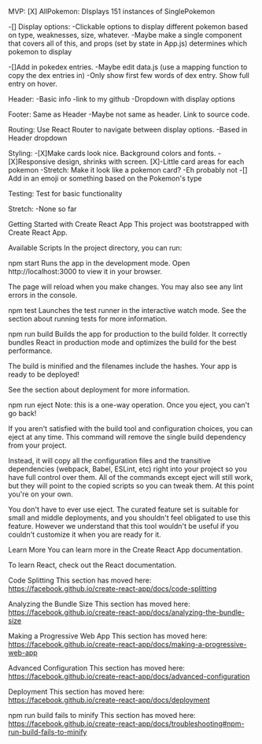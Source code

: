 MVP: 
[X] AllPokemon: DIsplays 151 instances of SinglePokemon

-[] Display options:
    -Clickable options to display different pokemon based on type, weaknesses, size, whatever.
    -Maybe make a single component that covers all of this, and props (set by state in App.js) determines which pokemon to display

-[]Add in pokedex entries. 
    -Maybe edit data.js (use a mapping function to copy the dex entries in)
    -Only show first few words of dex entry. Show full entry on hover.

Header:
    -Basic info
    -link to my github
    -Dropdown with display options

Footer: Same as Header
    -Maybe not same as header. Link to source code.

Routing: Use React Router to navigate between display options.
    -Based in Header dropdown

Styling: 
-[X]Make cards look nice. Background colors and fonts.
-[X]Responsive design, shrinks with screen. 
[X]-Little card areas for each pokemon -Stretch: Make it look like a pokemon card?
    -Eh probably not
-[] Add in an emoji or something based on the Pokemon's type

Testing: Test for basic functionality

Stretch:
    -None so far

Getting Started with Create React App
This project was bootstrapped with Create React App.

Available Scripts
In the project directory, you can run:

npm start
Runs the app in the development mode.
Open http://localhost:3000 to view it in your browser.

The page will reload when you make changes.
You may also see any lint errors in the console.

npm test
Launches the test runner in the interactive watch mode.
See the section about running tests for more information.

npm run build
Builds the app for production to the build folder.
It correctly bundles React in production mode and optimizes the build for the best performance.

The build is minified and the filenames include the hashes.
Your app is ready to be deployed!

See the section about deployment for more information.

npm run eject
Note: this is a one-way operation. Once you eject, you can't go back!

If you aren't satisfied with the build tool and configuration choices, you can eject at any time. This command will remove the single build dependency from your project.

Instead, it will copy all the configuration files and the transitive dependencies (webpack, Babel, ESLint, etc) right into your project so you have full control over them. All of the commands except eject will still work, but they will point to the copied scripts so you can tweak them. At this point you're on your own.

You don't have to ever use eject. The curated feature set is suitable for small and middle deployments, and you shouldn't feel obligated to use this feature. However we understand that this tool wouldn't be useful if you couldn't customize it when you are ready for it.

Learn More
You can learn more in the Create React App documentation.

To learn React, check out the React documentation.

Code Splitting
This section has moved here: https://facebook.github.io/create-react-app/docs/code-splitting

Analyzing the Bundle Size
This section has moved here: https://facebook.github.io/create-react-app/docs/analyzing-the-bundle-size

Making a Progressive Web App
This section has moved here: https://facebook.github.io/create-react-app/docs/making-a-progressive-web-app

Advanced Configuration
This section has moved here: https://facebook.github.io/create-react-app/docs/advanced-configuration

Deployment
This section has moved here: https://facebook.github.io/create-react-app/docs/deployment

npm run build fails to minify
This section has moved here: https://facebook.github.io/create-react-app/docs/troubleshooting#npm-run-build-fails-to-minify